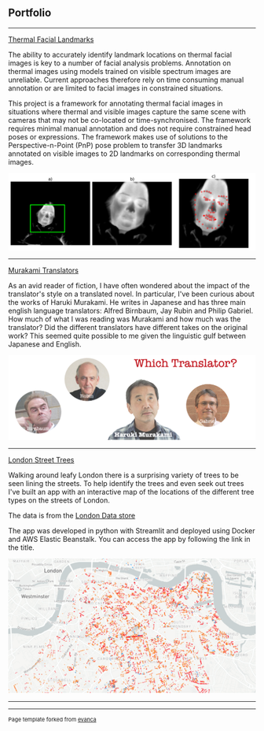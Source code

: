 ## Portfolio

---

[Thermal Facial Landmarks](https://github.com/steven-mcdonald/thermal_facial_landmarks/blob/main/README.md)

The ability to accurately identify landmark locations on thermal facial images is key to a number of facial analysis problems. Annotation on thermal images using models trained on visible spectrum images are unreliable. Current approaches therefore rely on time consuming manual annotation or are limited to facial images in constrained situations. 

This project is a framework for annotating thermal facial images in situations where thermal and visible images capture the same scene with cameras that may not be co-located or time-synchronised. The framework requires minimal manual annotation and does not require constrained head poses or expressions. The framework makes use of solutions to the Perspective-n-Point (PnP) pose problem to transfer 3D landmarks annotated on visible images to 2D landmarks on corresponding thermal images.

<img src="images/resize_example.png?raw=true"/>

---
[Murakami Translators](https://medium.com/towards-data-science/which-translator-870bae18f3bf)

As an avid reader of fiction, I have often wondered about the impact of the translator's style on a translated novel. In particular, I've been curious about the works of Haruki Murakami. He writes in Japanese and has three main english language translators: Alfred Birnbaum, Jay Rubin and Philip Gabriel. How much of what I was reading was Murakami and how much was the translator? Did the different translators have different takes on the original work? This seemed quite possible to me given the linguistic gulf between Japanese and English.

<img src="images/Murakami_Title_Image.png?raw=true"/>

---
[London Street Trees](http://londonstreettrees-env-1.eba-xdmgcbk6.eu-west-2.elasticbeanstalk.com/)

Walking around leafy London there is a surprising variety of trees to be seen lining the streets. To help identify the trees and even seek out trees I've built an app with an interactive map of the locations of the different tree types on the streets of London.

The data is from the [London Data store](https://data.london.gov.uk/dataset/local-authority-maintained-trees)

The app was developed in python with Streamlit and deployed using Docker and AWS Elastic Beanstalk.
You can access the app by following the link in the title.

<img src="images/street_trees_map.png?raw=true"/>

---




---
<p style="font-size:11px">Page template forked from <a href="https://github.com/evanca/quick-portfolio">evanca</a></p>
<!-- Remove above link if you don't want to attibute -->

